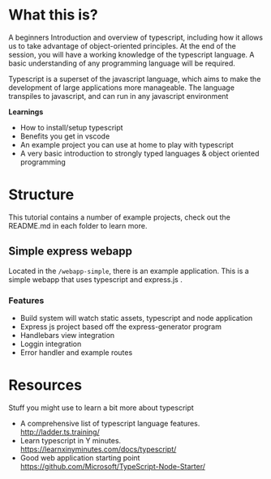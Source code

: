 
# What this is?

A beginners Introduction and overview of typescript, including how it allows us to take advantage of object-oriented principles. At the end of the session, you will have a working knowledge of the typescript language.  A basic understanding of any programming language will be required.

Typescript is a superset of the javascript language, which aims to make the development of large applications more manageable. The language transpiles to javascript, and can run in any javascript environment

**Learnings**
 - How to install/setup typescript
 - Benefits you get in vscode
 - An example project you can use at home to play with typescript
 - A very basic introduction to strongly typed languages & object oriented programming

# Structure 

This tutorial contains a number of example projects, check out the README.md in each folder to learn more.

## Simple express webapp

Located in the `/webapp-simple`, there is an example application. This is a simple webapp that uses typescript and express.js .

### Features

- Build system will watch static assets, typescript and node application
- Express js project based off the express-generator program
- Handlebars view integration
- Loggin integration
- Error handler and example routes

# Resources

Stuff you might use to learn a bit more about typescript

- A comprehensive list of typescript language features. http://ladder.ts.training/
- Learn typescript in Y minutes. https://learnxinyminutes.com/docs/typescript/ 
- Good web application starting point https://github.com/Microsoft/TypeScript-Node-Starter/

